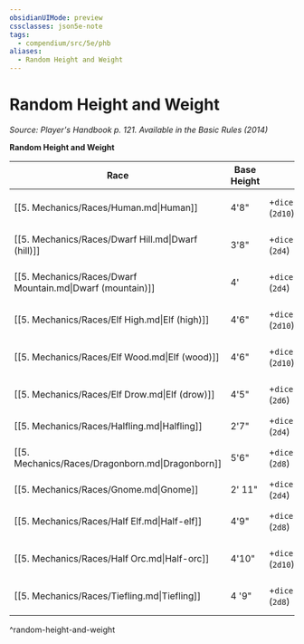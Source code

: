 ```yaml
---
obsidianUIMode: preview
cssclasses: json5e-note
tags:
  - compendium/src/5e/phb
aliases:
  - Random Height and Weight
---
```

# Random Height and Weight
*Source: Player's Handbook p. 121. Available in the Basic Rules (2014)* 

**Random Height and Weight**

| Race | Base Height | Height Modifier | Base Weight | Weight Modifier |
|------|-------------|-----------------|-------------|-----------------|
| [[5. Mechanics/Races/Human.md\|Human]] | 4'8" | +`dice:2d10\|noform\|noparens\|avg` (`2d10`) | 110 lb. | × (`dice:2d4\|noform\|noparens\|avg` (`2d4`)) lb. |
| [[5. Mechanics/Races/Dwarf Hill.md\|Dwarf (hill)]] | 3'8" | +`dice:2d4\|noform\|noparens\|avg` (`2d4`) | 115 lb. | × (`dice:2d6\|noform\|noparens\|avg` (`2d6`)) lb. |
| [[5. Mechanics/Races/Dwarf Mountain.md\|Dwarf (mountain)]] | 4' | +`dice:2d4\|noform\|noparens\|avg` (`2d4`) | 130 lb. | × (`dice:2d6\|noform\|noparens\|avg` (`2d6`)) lb. |
| [[5. Mechanics/Races/Elf High.md\|Elf (high)]] | 4'6" | +`dice:2d10\|noform\|noparens\|avg` (`2d10`) | 90 lb. | × (`dice:1d4\|noform\|noparens\|avg` (`d4`)) lb. |
| [[5. Mechanics/Races/Elf Wood.md\|Elf (wood)]] | 4'6" | +`dice:2d10\|noform\|noparens\|avg` (`2d10`) | 100 lb. | × (`dice:1d4\|noform\|noparens\|avg` (`d4`)) lb. |
| [[5. Mechanics/Races/Elf Drow.md\|Elf (drow)]] | 4'5" | +`dice:2d6\|noform\|noparens\|avg` (`2d6`) | 75 lb. | × (`dice:1d6\|noform\|noparens\|avg` (`d6`)) lb. |
| [[5. Mechanics/Races/Halfling.md\|Halfling]] | 2'7" | +`dice:2d4\|noform\|noparens\|avg` (`2d4`) | 35 lb. | × 1 lb |
| [[5. Mechanics/Races/Dragonborn.md\|Dragonborn]] | 5'6" | +`dice:2d8\|noform\|noparens\|avg` (`2d8`) | 175 lb. | × (`dice:2d6\|noform\|noparens\|avg` (`2d6`)) lb. |
| [[5. Mechanics/Races/Gnome.md\|Gnome]] | 2' 11" | +`dice:2d4\|noform\|noparens\|avg` (`2d4`) | 35 lb. | × 1 lb. |
| [[5. Mechanics/Races/Half Elf.md\|Half-elf]] | 4'9" | +`dice:2d8\|noform\|noparens\|avg` (`2d8`) | 110 lb. | × (`dice:2d4\|noform\|noparens\|avg` (`2d4`)) lb. |
| [[5. Mechanics/Races/Half Orc.md\|Half-orc]] | 4'10" | +`dice:2d10\|noform\|noparens\|avg` (`2d10`) | 140 lb. | × (`dice:2d6\|noform\|noparens\|avg` (`2d6`)) lb. |
| [[5. Mechanics/Races/Tiefling.md\|Tiefling]] | 4 '9" | +`dice:2d8\|noform\|noparens\|avg` (`2d8`) | 110 lb. | × (`dice:2d4\|noform\|noparens\|avg` (`2d4`)) lb. |
^random-height-and-weight
